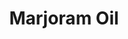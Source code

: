 ---
name: Marjoram Oil
title: Marjoram Oil
details:
  - detail:
      key: Botanical Name
      value: Origanum majorana
  - detail:
      key: Solubility
      value: Insoluble in water but soluble in alcohol
  - detail:
      key: Odour
      value: Fresh Sweet spicy eucalyptus camphor
  - detail:
      key: Cas Number
      value: 8015-01-8
  - detail:
      key: Flash Point Deg Fahrenheit
      value: 126 deg F
  - detail:
      key: Optical Rotation
      value: -5 to 10 (at 20 deg C)
  - detail:
      key: Physical State
      value: Liquid
  - detail:
      key: Refractive Index
      value: 1.4580 to 1.4680 (at 20 deg C)
  - detail:
      key: Acid Value
      value: Max 2%
  - detail:
      key: Boiling Point
      value: 168 deg C
  - detail:
      key: FEMA No
      value: 2663
  - detail:
      key: CAS No
      value: 8015-01-8
  - detail:
      key: Packaging Size
      value: 5, 25, 200 Kg
  - detail:
      key: Packaging Type
      value: Can, Barrel
  - detail:
      key: Brand
      value: Natural Aroma
showOnHome: false
thumbnail: https://5.imimg.com/data5/SELLER/Default/2021/12/UW/NV/TI/3823480/marjoram-oil-500x500.jpg
productImages:
  - https://ucarecdn.com/8213c725-21d0-4ac0-ad5e-c1975c20032b/
category: essential oils
---